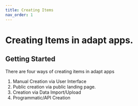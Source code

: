 ```yaml
---
title: Creating Items
nav_order: 1
---
```


# Creating Items in adapt apps.

## Getting Started

There are four ways of creating items in adapt apps

1.  Manual Creation via User Interface
2.  Public creation via public landing page.
3.  Creation via Data Import/Upload
4.  Programmatic/API Creation


